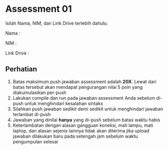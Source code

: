 # Assessment 01

Isilah Nama, NIM, dan Link Drive terlebih dahulu.

Nama : 

NIM : 

Link Drive :

## Perhatian

1. Batas maksimum push jawaban assessment adalah **20X**. Lewat dari batas tersebut akan mendapat pengurangan nilai 5 poin yang diakumulasikan per-push
2. Lakukan compile dan run pada jawaban assessment Anda sebelum di-push untuk menghindari kesalahan sintaks
3. Silahkan push jawaban sedikit demi sedikit untuk menghindari jawaban terlambat di-push
4. Jawaban yang dinilai **hanya** yang di-push sebelum batas waktu habis
5. Keterlambatan dengan alasan gangguan koneksi, mati lampu, mati laptop, dan alasan sejenis lainnya tidak akan diterima jika upload jawaban dilakukan baru pada setengah jam sebelum waktu pengumpulan selesai
